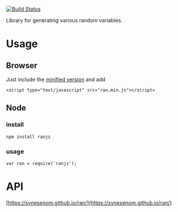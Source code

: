 [![Build Status](https://travis-ci.org/synesenom/ran.svg?branch=master)](https://travis-ci.org/synesenom/ran)

Library for generating various random variables.

# Usage

## Browser
Just include the [minified version](https://raw.githubusercontent.com/synesenom/ran/master/ran.min.js) and add

```
<script type="text/javascript" src="ran.min.js"></script>
```

## Node

### install
```
npm install ranjs
```

### usage
```
var ran = require('ranjs');
```

# API

[https://synesenom.github.io/ran/](https://synesenom.github.io/ran/)